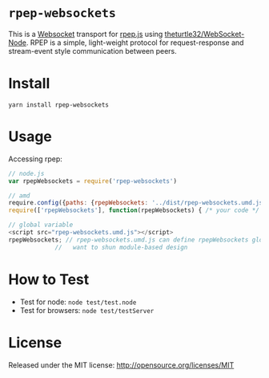 
`rpep-websockets`
=====

This is a [Websocket](https://tools.ietf.org/html/rfc6455) transport for [rpep.js](https://github.com/Tixit/rpep.js) using [theturtle32/WebSocket-Node](https://github.com/theturtle32/WebSocket-Node). RPEP is a simple, light-weight protocol for request-response and stream-event style communication between peers.

Install
=======

```
yarn install rpep-websockets
```

Usage
=====

Accessing rpep:
```javascript
// node.js
var rpepWebsockets = require('rpep-websockets')

// amd
require.config({paths: {rpepWebsockets: '../dist/rpep-websockets.umd.js'}})
require(['rpepWebsockets'], function(rpepWebsockets) { /* your code */ })

// global variable
<script src="rpep-websockets.umd.js"></script>
rpepWebsockets; // rpep-websockets.umd.js can define rpepWebsockets globally if you really
             //   want to shun module-based design
```

How to Test
===========

* Test for node: `node test/test.node`
* Test for browsers: `node test/testServer`

License
=======
Released under the MIT license: http://opensource.org/licenses/MIT
